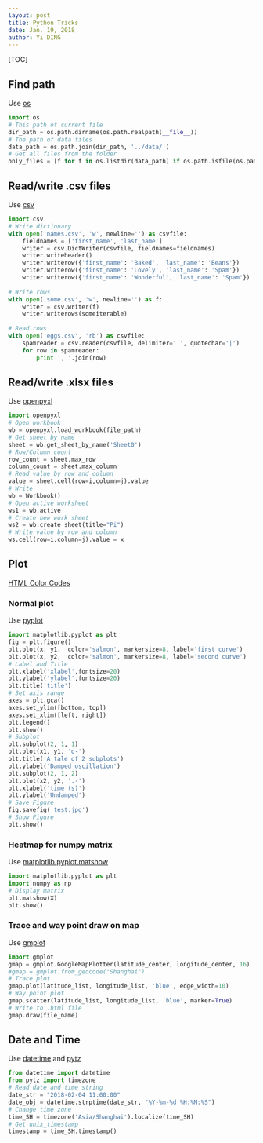 ```yaml
---
layout: post
title: Python Tricks
date: Jan. 19, 2018
author: Yi DING
---
```


[TOC]


## Find path

Use [os](https://docs.python.org/3/library/os.html)

``` python
import os
# This path of current file
dir_path = os.path.dirname(os.path.realpath(__file__))
# The path of data files
data_path = os.path.join(dir_path, '../data/')
# Get all files from the folder
only_files = [f for f in os.listdir(data_path) if os.path.isfile(os.path.join(data_path, f))]

```

## Read/write .csv files

Use [csv](https://docs.python.org/3/library/csv.html)

``` python
import csv
# Write dictionary
with open('names.csv', 'w', newline='') as csvfile:
    fieldnames = ['first_name', 'last_name']
    writer = csv.DictWriter(csvfile, fieldnames=fieldnames)
    writer.writeheader()
    writer.writerow({'first_name': 'Baked', 'last_name': 'Beans'})
    writer.writerow({'first_name': 'Lovely', 'last_name': 'Spam'})
    writer.writerow({'first_name': 'Wonderful', 'last_name': 'Spam'})
    
# Write rows
with open('some.csv', 'w', newline='') as f:
    writer = csv.writer(f)
    writer.writerows(someiterable)
   
# Read rows
with open('eggs.csv', 'rb') as csvfile:
    spamreader = csv.reader(csvfile, delimiter=' ', quotechar='|')
    for row in spamreader:
        print ', '.join(row)
```

## Read/write .xlsx files
Use [openpyxl](https://openpyxl.readthedocs.io/en/default/)

``` python
import openpyxl
# Open workbook
wb = openpyxl.load_workbook(file_path)
# Get sheet by name
sheet = wb.get_sheet_by_name('Sheet0')
# Row/Column count
row_count = sheet.max_row
column_count = sheet.max_column
# Read value by row and column
value = sheet.cell(row=i,column=j).value
# Write
wb = Workbook()
# Open active worksheet
ws1 = wb.active
# Create new work sheet
ws2 = wb.create_sheet(title="Pi")
# Write value by row and column
ws.cell(row=i,column=j).value = x
```

## Plot 
[HTML Color Codes](https://htmlcolorcodes.com/)

### Normal plot

Use [pyplot](https://matplotlib.org/users/pyplot_tutorial.html)

```python
import matplotlib.pyplot as plt
fig = plt.figure()
plt.plot(x, y1,  color='salmon', markersize=8, label='first curve')
plt.plot(x, y2,  color='salmon', markersize=8, label='second curve')
# Label and Title
plt.xlabel('xlabel',fontsize=20)
plt.ylabel('ylabel',fontsize=20)
plt.title('title')
# Set axis range
axes = plt.gca()
axes.set_ylim([bottom, top])
axes.set_xlim([left, right])
plt.legend()
plt.show()
# Subplot
plt.subplot(2, 1, 1)
plt.plot(x1, y1, 'o-')
plt.title('A tale of 2 subplots')
plt.ylabel('Damped oscillation')
plt.subplot(2, 1, 2)
plt.plot(x2, y2, '.-')
plt.xlabel('time (s)')
plt.ylabel('Undamped')
# Save Figure
fig.savefig('test.jpg')
# Show Figure
plt.show()
```

### Heatmap for numpy matrix
Use [matplotlib.pyplot.matshow](https://matplotlib.org/api/_as_gen/matplotlib.pyplot.matshow.html)

``` python
import matplotlib.pyplot as plt
import numpy as np
# Display matrix
plt.matshow(X)
plt.show()
```

### Trace and way point draw on map

Use [gmplot](https://github.com/vgm64/gmplot)


``` python
import gmplot
gmap = gmplot.GoogleMapPlotter(latitude_center, longitude_center, 16)
#gmap = gmplot.from_geocode("Shanghai")
# Trace plot
gmap.plot(latitude_list, longitude_list, 'blue', edge_width=10)
# Way point plot
gmap.scatter(latitude_list, longitude_list, 'blue', marker=True)
# Write to .html file
gmap.draw(file_name)
```

## Date and Time

Use [datetime](https://docs.python.org/3/library/datetime.html) and [pytz](https://www.saltycrane.com/blog/2009/05/converting-time-zones-datetime-objects-python/)

``` python
from datetime import datetime
from pytz import timezone
# Read date and time string
date_str = "2018-02-04 11:00:00"
date_obj = datetime.strptime(date_str, "%Y-%m-%d %H:%M:%S")
# Change time zone
time_SH = timezone('Asia/Shanghai').localize(time_SH)
# Get unix_timestamp
timestamp = time_SH.timestamp()
```

